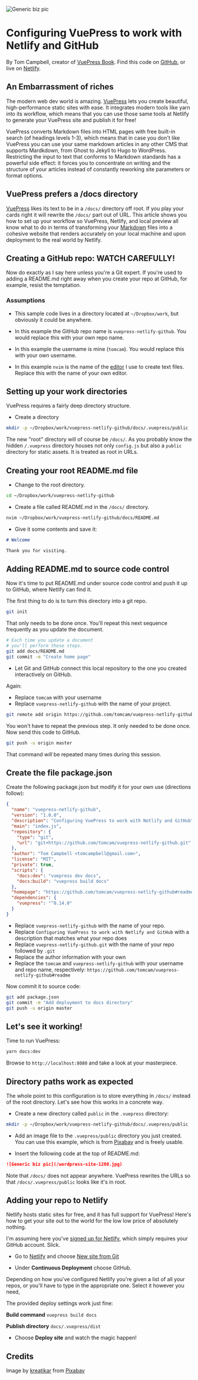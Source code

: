 ![Generic biz pic](/wordpress-site-1280.jpg)
# Configuring VuePress to work with Netlify and GitHub

By Tom Campbell, creator of [VuePress Book](http://vuepressbook.com).
Find this code on [GitHub](http://github.com/tomcam/vuepress-netlify-github),
or live on [Netlify](https://vuepress-netlify-github.netlify.com/).

## An Embarrassment of riches

The modern web dev world is amazing. 
[VuePress](http://vuepress.vuejs.org/) lets you create
beautiful, high-performance static sites with ease. It integrates
modern tools like yarn into its workflow, which means that
you can use those same tools at Netlify to generate your
VuePress site and publish it for free!

VuePress converts Markdown files into HTML pages with free
built-in search (of headings levels 1-3), which means that
in case you don't like VuePress you can use your same
markdown articles in any other CMS that supports Mardkdown,
from Ghost to Jekyll to Hugo to WordPress. Restricting
the input to text that conforms to Markdown standards has
a powerful side effect: it forces you to concentrate on writing
and the structure of your articles instead of constantly reworking
site parameters or format options.

## VuePress prefers a /docs directory

[VuePress](https://v1.vuepress.vuejs.org/) likes its
text to be in a `/docs/` directory off root. If you 
play your cards right it will rewrite the `/docs/` part
out of URL. This article shows you how to set up
your workflow so VuePress, Netlify, and local preview all
know what to do in terms of transforming your 
[Markdown](https://github.github.com/gfm/)
files into a cohesive website that renders accurately
on your local machine and upon deployment to the real world by Netlify.

## Creating a GitHub repo: WATCH CAREFULLY!

Now do exactly as I say here unless you're a 
Git expert. If you're used to adding a README.md
right away when you create your repo at GitHub, for
example, resist the temptation.

### Assumptions

* This sample code lives in a directory 
located at `~/Dropbox/work`, but obviously 
it could be anywhere.

* In this example the GitHub repo name is `vuepress-netlify-github`.
You would replace this with your own repo name.

* In this example the username is mine (`tomcam`). You would
replace this with your own username.

* In this example `nvim` is the name of the [editor](https://neovim.io/)
I use to create text files. Replace this with the name
of your own editor.

## Setting up your work directories

VuePress requires a fairly deep directory structure.

* Create a directory
```sh
mkdir -p ~/Dropbox/work/vuepress-netlify-github/docs/.vuepress/public
```
The new "root" directory will of course be `/docs/`. As you probably
know the hidden `/.vuepress` directory houses not only
`config.js` but also a `public` directory for static
assets. It is treated as root in URLs.

## Creating your root README.md file

* Change to the root directory.

```sh
cd ~/Dropbox/work/vuepress-netlify-github
```

* Create a file called README.md in the `/docs/` directory.

```sh
nvim ~/Dropbox/work/vuepress-netlify-github/docs/README.md
```

* Give it some contents and save it:

```md
# Welcome

Thank you for visiting.
```

## Adding README.md to source code control

Now it's time to put README.md under source code
control and push it up to GitHub, where Netlify
can find it.

The first thing to do is to turn this directory into a git repo.

```sh
git init
```

That only needs to be done once. You'll repeat this next 
sequence frequently as you update the document.

```sh
# Each time you update a document
# you'll perform these steps.
git add docs/README.md
git commit -m "Create home page"
```
* Let Git and GitHub connect this local repository to
the one you created interactively on GitHub.

Again:

* Replace `tomcam` with your username
* Replace `vuepress-netlify-github` with the name of your project.

```sh
git remote add origin https://github.com/tomcam/vuepress-netlify-github.git
```

You won't have to repeat the previous step.
It only needed to be done once. Now send this code
to GitHub.

```sh
git push -u origin master
```

That command *will* be repeated many times during this session.

## Create the file package.json

Create the following package.json but modify it for your
own use (directions follow):

```json
{
  "name": "vuepress-netlify-github",
  "version": "1.0.0",
  "description": "Configuring VuePress to work with Netlify and GitHub",
  "main": "index.js",
  "repository": {
    "type": "git",
    "url": "git+https://github.com/tomcam/vuepress-netlify-github.git"
  },
  "author": "Tom Campbell <tomcampbell@gmail.com>",
  "license": "MIT",
  "private": true,
  "scripts": {                                                                  
    "docs:dev": "vuepress dev docs",
    "docs:build": "vuepress build docs"
  },
  "homepage": "https://github.com/tomcam/vuepress-netlify-github#readme",
  "dependencies": {
    "vuepress": "^0.14.0"
  }
}
```

* Replace `vuepress-netlify-github` with the name of your repo.
* Replace `Configuring VuePress to work with Netlify and GitHub` with
a description that matches what your repo does
* Replace `vuepress-netlify-github.git` with the name of your repo followed by `.git`
* Replace the author information with your own
* Replace the `tomcam` and `vuepress-netlify-github` with your
username and repo name, respectively: `https://github.com/tomcam/vuepress-netlify-github#readme `

Now commit it to source code:

```sh
git add package.json
git commit -m "Add deployment to docs directory"
git push -u origin master
```

## Let's see it working!

Time to run VuePress:

```sh
yarn docs:dev
```

Browse to `http://localhost:8080` and take a look at your masterpiece.

## Directory paths work as expected

The whole point to this configuration is to store everything
in `/docs/` instead of the root directory. Let's see how this 
works in a concrete way.

* Create a new directory called `public` in the `.vuepress` directory:

```sh
mkdir -p ~/Dropbox/work/vuepress-netlify-github/docs/.vuepress/public
```

* Add an image file to the `.vuepress/public` directory
you just created. You can use this example, which is from
[Pixabay](https://pixabay.com/illustrations/website-responsive-creative-design-3374825/) and is freely usable.

* Insert the following code at the top of README.md:

```md
![Generic biz pic](/wordpress-site-1280.jpg)
```

Note that `/docs/` does not appear anywhere. VuePress rewrites
the URLs so that `/docs/.vuepress/public` looks like it's
in root.

## Adding your repo to Netlify

Netlify hosts static sites for free, and it has full support
for VuePress! Here's how to get your site out to the
world for the low low price of absolutely nothing.

I'm assuming here you've [signed up for Netlify](https://app.netlify.com/signup),
which simply requires your GitHub account. Slick.

* Go to [Netlify](https://netlify.com) and choose
[New site from Git](https://app.netlify.com/start)

* Under **Continuous Deployment** choose GitHub.

Depending on how you've configured Netlify you're given a list
of all your repos, or you'll have to type in the appropriate one.
Select it however you need, 

The provided deploy settings work just fine:

**Build command** `vuepress build docs`

**Publish directory** `docs/.vuepress/dist`

* Choose **Deploy site** and watch the magic happen!


## Credits

Image by [kreatikar](https://pixabay.com/users/kreatikar-8562930/) from [Pixabay](https://pixabay.com/illustrations/website-responsive-creative-design-3374825/)
